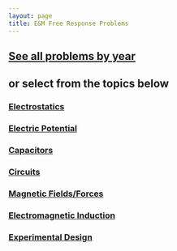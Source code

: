 ```yaml
---
layout: page
title: E&M Free Response Problems
---
```


## [See all problems by year](e-and-m-by-year)
## or select from the topics below

### [Electrostatics](electrostatics)
### [Electric Potential](electric-potential)
### [Capacitors](capacitors)
### [Circuits](circuits)
### [Magnetic Fields/Forces](magnetic-fields-forces)
### [Electromagnetic Induction](electromagnetic-induction)
### [Experimental Design](experimental-design)